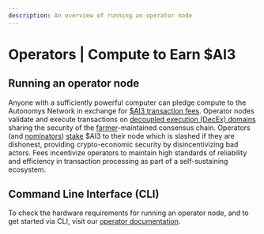 ```yaml
---
description: An overview of running an operator node
---
```


# Operators | Compute to Earn $AI3

## Running an operator node

Anyone with a sufficiently powerful computer can pledge compute to the Autonomys Network in exchange for [$AI3 transaction fees](../../autonomys-network/rewards-and-fees/). Operator nodes validate and execute transactions on [decoupled execution (DecEx) domains](../../autonomys-network/decoupled-execution/) sharing the security of the [farmer](farmers.md)-maintained consensus chain. Operators (and [nominators](../astral/nominators-or-stake-to-earn-usdai3.md)) [stake](../../autonomys-network/decoupled-execution/staking.md) $AI3 to their node which is slashed if they are dishonest, providing crypto-economic security by disincentivizing bad actors. Fees incentivize operators to maintain high standards of reliability and efficiency in transaction processing as part of a self-sustaining ecosystem.

## Command Line Interface (CLI)

To check the hardware requirements for running an operator node, and to get started via CLI, visit our [operator documentation](http://docs.autonomys.xyz/staking/operator/register).
